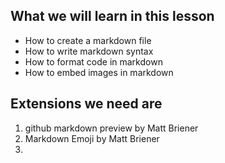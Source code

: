 ##  What we will learn in this lesson

* How to create a markdown file
* How to write markdown syntax
* How to format code in markdown
* How to embed images in markdown

## Extensions we need are

1. github markdown preview by Matt Briener
2. Markdown Emoji by Matt Briener
3. 